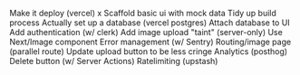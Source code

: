 

 Make it deploy (vercel) x
 Scaffold basic ui with mock data
 Tidy up build process
 Actually set up a database (vercel postgres)
 Attach database to UI
 Add authentication (w/ clerk)
 Add image upload
 "taint" (server-only)
 Use Next/Image component
 Error management (w/ Sentry)
 Routing/image page (parallel route)
 Update upload button to be less cringe
 Analytics (posthog)
 Delete button (w/ Server Actions)
 Ratelimiting (upstash)